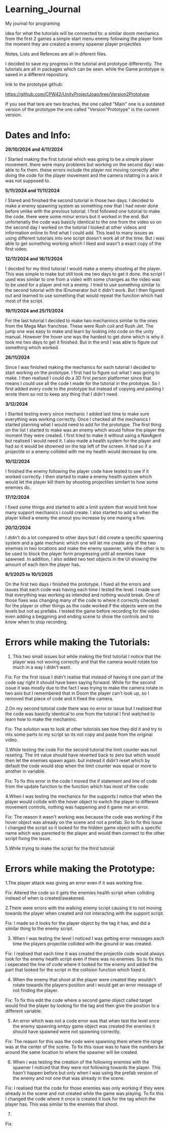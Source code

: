 # Learning_Journal
My journal for programing

idea for what the tutorials will be connected to:
a similar doom mechanics from the first 2 games
a simple start menu
enemy following the player form the moment they are created
a enemy spawner
player projectiles

Notes, Lists and Refences are all in diferent files.

I decided to save my progress in the tutorial and prototype differerntly. The tutorials are all in packages which can be seen. while the Game prototype is saved in a different repository.

link to the prototype github:

https://github.com/CPW42/UnityProjectJoao/tree/Version2Prototype

If you see that tere are two braches, the one called "Main" one is a outdated version of the prototype the one called "Version"Prototype" is the current version. 

# Dates and Info:

**29/10/2024 and 4/11/2024**

I Started making the first tutorial which was going to be a simple player movement. there were many problems but working on the second day i was able to fix them. these errors include the player not moving correctly after doing the code for the player movement and the camera rotating in a axis it was not supposed to.

**5/11/2024 and 11/11/2024**

I Stared and finished the second tutorial in those two days. I decided to make a enemy spawning system as something new that I had never done before unlike with the previous tutorial. I first followed one tutorial to make the code. there were some minur errors but it worked in the end. But unfortenatly the code was basicly identical to the one from the video so on the second day I worked on the tutorial I looked at other videos and information online to find what I could add. This lead to many issues as using different tutorials into one script doesn't work all of the time. But i was able to get something working which I liked and wasn't a exact copy of the first video.

**12/11/2024 and 18/11/2024**

I decided for my third tutorial I would make a enemy shooting at the player. This was simple to make but still took me two days to get it done. the script I used was similar to one from a video with some changes as the video was to be used for a player and not a enemy. I tried to use something similar to the second tutorial with the IEnumerator but it didn't work. But I then figured out and learned to use something that would repeat the function which had most of the script.

**19/11/2024 and 25/11/2024**

For the last tutorial I decided to make two mechanincs similar to the ones from the Mega Man franchise. These were Rush coil and Rush Jet. The jump one was easy to make and learn by looking into code on the unity manual. However the hover one was the hardest to get done which is why it took me two days to get it finished. But in the end I was able to figure out something which worked.

**26/11/2024**

Since I was finished making the mechanics for each tutorial I decided to start working on the prototype. I first had to figure out what I was going to make. I then realised I could do a 3D first person platformer since that means I could use all the code I made for the tutorial in the prototype. So I first added every code to the prototype but instead of copying and pasting I wrote them so not to keep any thing that I didn't need.

**3/12/2024**

I Started testing every since mechanic I added last time to make sure everything was working correctly. Once I checked all the mechanics I started planning what I would need to add for the prototype. The first thing on the list I started to make was an enemy which would follow the player the moment they were created. I first tried to make it without using a NavAgent but realised I would need it. I also made a health system for the player and had so it would be showned on the top left of the screen. It had so if a projectile or a enemy collided with me my health would decrease by one.

**10/12/2024**

I finished the enemy following the player code have tested to see if it worked correctly. I then started to make a enemy health system which would let the player kill them by shooting projectiles similart to how some enemies do.

**17/12/2024**

I fixed some things and started to add a limit system that would limit how many support mechanics i could create. I also started to add so when the player killed a enemy the amout you increase by one maxing a five.

**20/12/2024**

I didn't do a lot compared to other days but I did create a specific spawning system and a gate mechanic which one will let me create any of the two enemies in two locations and make the enemy spawner, while the other is to be used to block the player form progressing until all enemies have spawned. In addition, I also added two text objects in the UI showing the amount of each item the player has.

**6/1/2025 to 10/1/2025**

On the first two days i finished the prototype. I fixed all the errors and issues that each code was having each time I tested the level. I made sure that everything was working as intended and nothing would break. One of those fixes was changing many of the code to where it correctly checked for the player or other things as the code worked if the objects were on the levels but not as prefabs. I tested the game before recording for the video even adding a beggining and ending scene to show the controls and to know when to stop recording.

# Errors while making the Tutorials:

1. This two small issues but while making the first tutorial I notice that the player was not woving correctly and that the camera would rotate too much in a way I didn't want.

Fix: For the first issue I didn't realise that instead of having it one part of the code say right it should have been saying forward. While for the second issue it was mostly due to the fact I was trying to make the camera rotate in two axis but I remembered that in Doom the player can't look up, so I removed that piece of code and it fixed the camera.

2.On my second tutorial code there was no error or issue but I realised that the code was basiclly identical to one from the tutorial I first watched to learn how to make the mechaninc.

Fix: The solution was to look at other tutorials see how they did it and try to mix some parts to my script so its not copy and paste from the original video.

 3.While testing the code For the second tutorial the limit counter was not reseting. The int value should have reverted back to zero but which would then let the enemies spawn again. but instead it didn't reset which by  default the code would stop when the limit counter was equal or more to another in variable.

 Fix: To fix this error in the code I moved the if statement and line of code from the update function to the function which has most of the code.

 4.When I was testing the mechanics for the supports I notice that when the player would collide with the hover object to switch the player to different movement controls, nothing was happening and it game me an error.

 Fix: The reason it wasn't working was because the code was working if the hover object was already on the scene and not a prefab. So to fix this issue I changed the script so it looked for the hidden game object with a specific name which was parented to the player and would then connect to the other script fixing the issue.

5.While trying to make the script for the third tutorial

# Errors while making the Prototype:

1.The player attack was giving an error even if it was working fine.

Fix: Altered the code so it gets the enemies health script when colliding instead of when is created/awakened.

2.There were errors with the walking enemy script causing it to not moving towards the player when created and not interacting with the support script.

Fix: I made so it looks for the player object by the tag it has, and did a similar thing to the enemy script.


3. When I was testing the level I noticed I was getting error messages each time the players projectile collided with the ground or was created.

Fix: I realised that each time it was created the projectile code would always look for the enemy health script even if there was no enemies. So to fix this i seperated the line of code where it looked for the enemy and added the part that looked for the script in the collision function which fixed it.


4. When the enemy that shoot at the player were created they wouldn't rotate towards the players position and i would get an error message of not finding the player.

Fix: To fix this edit the code where a second game object called target would find the player by looking for the tag and then give the position to a different variable.


5. An error which was not a code error was that when test the level once the enemy spawning emtpy game object was created the enemies it should have spawned were not spawning correctly.

Fix: The reason for this was the code were spawning them where the range was at the center of the scene. To fix this issue was to have the numbers be around the same location to where the spawner will be created.


6. When i was testing the creation of the following enemies with the spawner I noticed that they were not following towards the player. This hasn't happen before but only when I was using the prefab version of the enemy and not one that was already in the scene.

Fix: I realised that the code for those enemies was only working if they were already in the scene and not created while the game was playing. To fix this I changed the code where it once is created it look for the tag which the player has. This was similar to the enemies that shoot.

7.

Fix:



